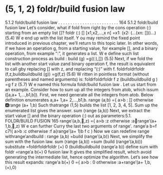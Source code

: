 # (5, 1, 2) foldr/build fusion law

5.1.2 foldr/build fusion law . . . . . . . . . . . . . . . . . . . . . . . . . 164
5.1.2 foldr/build fusion law
Let’s consider, what if fold from right by the cons operation (:) starting from an empty
list []?
foldr (:) [] [x1,x2,...,x n] =x1: (x2: (...(xn: []))...) (5.4)
W e end up with the list itself. Y ou may remind the fixed point introduced in previous
chapter, we’ll return to this topic later. In other words, if we have an operation g, from
a starting value, for example [], and a binary operation, from example “:”, it generates a
list. W e define such list construction process as build :
build (g) =g((:),[]) (5.5)
Next, if we fold the list with another start value zand binary operation f, the result
is equivalent to call gby replacing [] with z, and replacing “(:)” with f.
foldrfoldrfoldr (f,z,buildbuildbuild (g)) =g(f,z) (5.6)
W ritten in pointless format (without parentheses and named arguments) is:
foldrfoldrfoldr f z (buildbuildbuild g ) =g f z (5.7)
W e named this formula foldr/build fusion law .
Let us start from an example. Consider how to sum up all the integers from atob,
which issum ([a,a+ 1,...,b 1,b]). First, we need generate all the integers from atob.
Below definition enumerates a,a+ 1,a+ 2,...,b 1,b.
range (a,b) ={
a>b : []
otherwise :a:range (a+ 1,b)
Such thatrange (1,5) builds the list [1, 2, 3, 4, 5]. Sum up the enumerated list gives
the answer.
sum (range (a,b))
Next, we extract the start value [] and the binary operation (:) out as parameters:5.1. FOLDR/BUILD FUSION 165
range′(a,b,,z) ={
a>b :z
otherwise :arange′(a+ 1,b,,z)
W e can further Curry the last two arguments of range′.
range′a b=f c7!{
a>b :c
otherwise :f a(range′(a+ 1)b f c )
Now we can redefine range withrange′andbuild :
range (a,b) =build (range′(a,b))
Next, we simplify the sum with the fusion law.
sum (range (a,b)) =sum (build (range′(a,b))) substitute
=foldrfoldrfoldr (+) 0 (buildbuildbuild (range′a b)) define sum with foldr
=range′a b(+) 0 fusion law
It gives the simplified result, which avoid generating the intermediate list, hence optimize the algorithm. Let’s see how this result expands:
range′a b(+) 0 ={
a>b : 0
otherwise :a+range′(a+ 1,b,(+),0)
